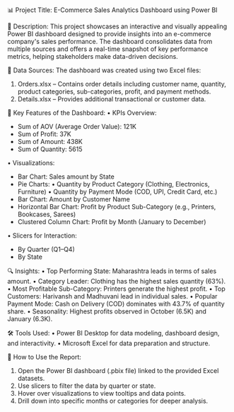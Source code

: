 📊 Project Title:
E-Commerce Sales Analytics Dashboard using Power BI

📌 Description:
This project showcases an interactive and visually appealing Power BI dashboard designed to provide insights into an e-commerce company's sales performance. The dashboard consolidates data from multiple sources and offers a real-time snapshot of key performance metrics, helping stakeholders make data-driven decisions.

📁 Data Sources:
The dashboard was created using two Excel files:
1. Orders.xlsx – Contains order details including customer name, quantity, product categories, sub-categories, profit, and payment methods.
2. Details.xlsx – Provides additional transactional or customer data.
   
🧩 Key Features of the Dashboard:
• KPIs Overview:
  - Sum of AOV (Average Order Value): 121K
  - Sum of Profit: 37K
  - Sum of Amount: 438K
  - Sum of Quantity: 5615
    
• Visualizations:
  - Bar Chart: Sales amount by State
  - Pie Charts:
    • Quantity by Product Category (Clothing, Electronics, Furniture)
    • Quantity by Payment Mode (COD, UPI, Credit Card, etc.)
  - Bar Chart: Amount by Customer Name
  - Horizontal Bar Chart: Profit by Product Sub-Category (e.g., Printers, Bookcases, Sarees)
  - Clustered Column Chart: Profit by Month (January to December)
    
• Slicers for Interaction:
  - By Quarter (Q1–Q4)
  - By State
    
🔍 Insights:
• Top Performing State: Maharashtra leads in terms of sales amount.
• Category Leader: Clothing has the highest sales quantity (63%).
• Most Profitable Sub-Category: Printers generate the highest profit.
• Top Customers: Harivansh and Madhuvani lead in individual sales.
• Popular Payment Mode: Cash on Delivery (COD) dominates with 43.7% of quantity share.
• Seasonality: Highest profits observed in October (6.5K) and January (6.3K).

🛠️ Tools Used:
• Power BI Desktop for data modeling, dashboard design, and interactivity.
• Microsoft Excel for data preparation and structure.

🚀 How to Use the Report:
1. Open the Power BI dashboard (.pbix file) linked to the provided Excel datasets.
2. Use slicers to filter the data by quarter or state.
3. Hover over visualizations to view tooltips and data points.
4. Drill down into specific months or categories for deeper analysis.
